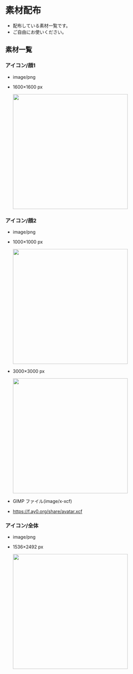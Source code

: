 <!-- title 素材配布 -->
<!-- update 2025-02-02 22:00 -->
<!-- license なし(自由に利用可能) -->

# 素材配布

- 配布している素材一覧です。
- ご自由にお使いください。

## 素材一覧

### アイコン/顔1

- image/png
- 1600×1600 px

  <img src="https://f.ay0.org/share/icon.png" height="360">

### アイコン/顔2

- image/png
- 1000×1000 px

  <img src="https://f.ay0.org/share/avatar_1000.png" height="360">

- 3000×3000 px

  <img src="https://f.ay0.org/share/avatar.png" height="360">

- GIMP ファイル(image/x-xcf)
- <https://f.ay0.org/share/avatar.xcf>

### アイコン/全体

- image/png
- 1536×2492 px

  <img src="https://f.ay0.org/share/full.png" height="360">
